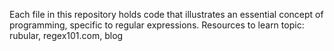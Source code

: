 Each file in this repository holds code that illustrates an essential concept of programming, specific to regular expressions. Resources to learn topic: rubular, regex101.com, blog
